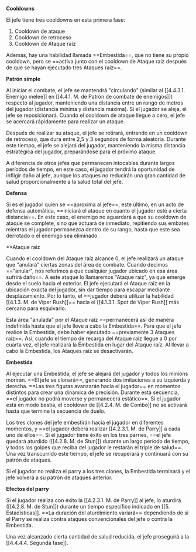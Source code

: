 
**Cooldowns**

El jefe tiene tres cooldowns en esta primera fase:

1. Cooldown de ataque
2. Cooldown de retroceso
3. Cooldown de Ataque raíz

Además, hay una habilidad llamada ==Embestida==, que no tiene su propio cooldown, pero se ==activa junto con el cooldown de Ataque raíz después de que se hayan ejecutado tres Ataques raíz==.

**Patrón simple**

Al iniciar el combate, el jefe se mantendrá "circulando" (similar al [[4.4.3.1. Enemigo melee]] en [[4.4.1. M. de Patrón de combate de enemigos]]) respecto al jugador, manteniendo una distancia entre un rango de metros del jugador (distancia mínima y distancia máxima). Si el jugador se aleja, el jefe se reposicionará. Cuando el cooldown de ataque llegue a cero, el jefe se acercará rápidamente para realizar un ataque. 

Después de realizar su ataque, el jefe se retirará, entrando en un cooldown de retroceso, que dura entre 2,5 y 3 segundos de forma aleatoria. Durante este tiempo, el jefe se alejará del jugador, manteniendo la misma distancia estratégica del jugador, preparándose para el próximo ataque.

A diferencia de otros jefes que permanecen intocables durante largos períodos de tiempo, en este caso, el jugador tendrá la oportunidad de infligir daño al jefe, aunque los ataques no reducirán una gran cantidad de salud proporcionalmente a la salud total del jefe.

**Defensa**

Si es el jugador quien se ==aproxima al jefe==, este último, en un acto de defensa automática, ==iniciará el ataque en cuanto el jugador esté a cierta distancia==. En este caso, el enemigo no aguardará a que su cooldown de ataque se complete, sino que actuará de inmediato, repitiendo sus embates mientras el jugador permanezca dentro de su rango, hasta que este sea derrotado o el enemigo sea eliminado.

**Ataque raíz
 
Cuando el cooldown del Ataque raíz alcance 0, el jefe realizará un ataque que "anulará" ciertas zonas del área de combate. Cuando decimos =="anular", nos referimos a que cualquier jugador ubicado en esa área sufrirá daño==. A este ataque lo llamaremos "Ataque raíz", ya que emerge desde el suelo hacia el exterior. El jefe ejecutará el Ataque raíz en la ubicación exacta del jugador, sin dar tiempo para escapar mediante desplazamiento. Por lo tanto, el ==jugador deberá utilizar la habilidad [[4.1.3. M. de Viper Rush]]== hacia el [[4.1.3.1. Spot de Viper Rush]] más cercano para esquivarlo.

Esta área "anulada" por el Ataque raíz ==permanecerá así de manera indefinida hasta que el jefe lleve a cabo la Embestida==. Para que el jefe realice la Embestida, debe haber ejecutado ==previamente 3 Ataques raíz==. Así, cuando el tiempo de recarga del Ataque raíz llegue a 0 por cuarta vez, el jefe realizará la Embestida en lugar del Ataque raíz. Al llevar a cabo la Embestida, los Ataques raíz se desactivarán.

**Embestida**

Al ejecutar una Embestida, el jefe se alejará del jugador y todos los minions morirán. ==El jefe se clonará==, generando dos imitaciones a su izquierda y derecha. ==Las tres figuras avanzarán hacia el jugador== en momentos distintos para crear una dinámica de precisión. Durante esta secuencia, ==el jugador no podrá moverse y permanecerá estático==. Si el jugador está en modo bestia, el cooldown de [[4.2.4. M. de Combo]] no se activará hasta que termine la secuencia de duelo.

Los tres clones del jefe embestirán hacia el jugador en diferentes momentos, y ==el jugador deberá realizar [[4.2.3.1. M. de Parry]] a cada uno de ellos==. Si el jugador tiene éxito en los tres parries, ==el jefe quedará aturdido ([[4.2.8. M. de Stun]]) durante un largo período de tiempo, y todos los golpes que reciba del jugador le restarán el triple de salud==. Una vez transcurrido este tiempo, el jefe se recuperará y continuará con su patrón de ataques.

Si el jugador no realiza el parry a los tres clones, la Embestida terminará y el jefe volverá a su patrón de ataques anterior.

**Efectos del parry**

Si el jugador realiza con éxito la [[4.2.3.1. M. de Parry]] al jefe, lo aturdirá ([[4.2.8. M. de Stun]]) durante un tiempo específico indicado en [[5. Estadísticas]]. ==La duración del aturdimiento variará== dependiendo de si el Parry se realiza contra ataques convencionales del jefe o contra la Embestida.

Una vez alcanzado cierta cantidad de salud reducida, el jefe proseguirá a la [[4.4.4.4. Segunda fase]].